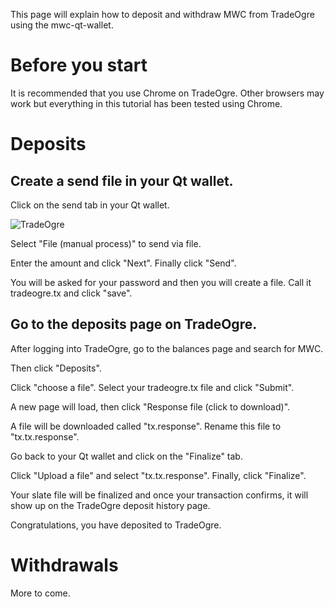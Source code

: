 This page will explain how to deposit and withdraw MWC from TradeOgre using the mwc-qt-wallet.

# Before you start

It is recommended that you use Chrome on TradeOgre. Other browsers may work but everything in this tutorial has been tested using Chrome.

# Deposits

## Create a send file in your Qt wallet.

Click on the send tab in your Qt wallet.

![TradeOgre](https://raw.githubusercontent.com/mwcproject/mwc-qt-wallet/master/DOC/trade_ogre_9.png)

Select "File (manual process)" to send via file.

Enter the amount and click "Next". Finally click "Send".

You will be asked for your password and then you will create a file. Call it tradeogre.tx and click "save".

## Go to the deposits page on TradeOgre.

After logging into TradeOgre, go to the balances page and search for MWC.

Then click "Deposits".

Click "choose a file". Select your tradeogre.tx file and click "Submit".

A new page will load, then click "Response file (click to download)".

A file will be downloaded called "tx.response". Rename this file to "tx.tx.response".

Go back to your Qt wallet and click on the "Finalize" tab.

Click "Upload a file" and select "tx.tx.response". Finally, click "Finalize".

Your slate file will be finalized and once your transaction confirms, it will show up on the TradeOgre deposit history page.

Congratulations, you have deposited to TradeOgre.

# Withdrawals

More to come.
